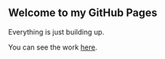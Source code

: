 ## Welcome to my GitHub Pages

Everything is just building up.

You can see the work [here](https://easy121.github.io/).